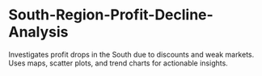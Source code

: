 # South-Region-Profit-Decline-Analysis
Investigates profit drops in the South due to discounts and weak markets. Uses maps, scatter plots, and trend charts for actionable insights.
